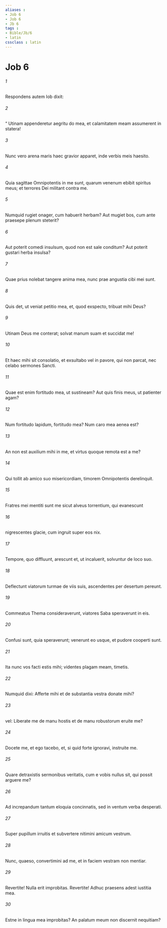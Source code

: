 ```yaml
---
aliases : 
- Job 6
- Job 6
- Jb 6
tags : 
- Bible/Jb/6
- latin
cssclass : latin
---
```


# Job 6

###### 1
Respondens autem Iob dixit:
###### 2
“ Utinam appenderetur aegritu do mea, et calamitatem meam assumerent in statera!
###### 3
Nunc vero arena maris haec gravior apparet, inde verbis meis haesito.
###### 4
Quia sagittae Omnipotentis in me sunt, quarum venenum ebibit spiritus meus; et terrores Dei militant contra me. 
###### 5
Numquid rugiet onager, cum habuerit herbam? Aut mugiet bos, cum ante praesepe plenum steterit?
###### 6
Aut poterit comedi insulsum, quod non est sale conditum? Aut poterit gustari herba insulsa?
###### 7
Quae prius nolebat tangere anima mea, nunc prae angustia cibi mei sunt.
###### 8
Quis det, ut veniat petitio mea, et, quod exspecto, tribuat mihi Deus?
###### 9
Utinam Deus me conterat; solvat manum suam et succidat me! 
###### 10
Et haec mihi sit consolatio, et exsultabo vel in pavore, qui non parcat, nec celabo sermones Sancti.
###### 11
Quae est enim fortitudo mea, ut sustineam? Aut quis finis meus, ut patienter agam?
###### 12
Num fortitudo lapidum, fortitudo mea? Num caro mea aenea est?
###### 13
An non est auxilium mihi in me, et virtus quoque remota est a me?
###### 14
Qui tollit ab amico suo misericordiam, timorem Omnipotentis derelinquit. 
###### 15
Fratres mei mentiti sunt me sicut alveus torrentium, qui evanescunt
###### 16
nigrescentes glacie, cum ingruit super eos nix.
###### 17
Tempore, quo diffluunt, arescunt et, ut incaluerit, solvuntur de loco suo.
###### 18
Deflectunt viatorum turmae de viis suis, ascendentes per desertum pereunt. 
###### 19
Commeatus Thema consideraverunt, viatores Saba speraverunt in eis.
###### 20
Confusi sunt, quia speraverunt; venerunt eo usque, et pudore cooperti sunt.
###### 21
Ita nunc vos facti estis mihi; videntes plagam meam, timetis.
###### 22
Numquid dixi: Afferte mihi et de substantia vestra donate mihi? 
###### 23
vel: Liberate me de manu hostis et de manu robustorum eruite me? 
###### 24
Docete me, et ego tacebo, et, si quid forte ignoravi, instruite me.
###### 25
Quare detraxistis sermonibus veritatis, cum e vobis nullus sit, qui possit arguere me?
###### 26
Ad increpandum tantum eloquia concinnatis, sed in ventum verba desperati.
###### 27
Super pupillum irruitis et subvertere nitimini amicum vestrum.
###### 28
Nunc, quaeso, convertimini ad me, et in faciem vestram non mentiar.
###### 29
Revertite! Nulla erit improbitas. Revertite! Adhuc praesens adest iustitia mea.
###### 30
Estne in lingua mea improbitas? An palatum meum non discernit nequitiam?
